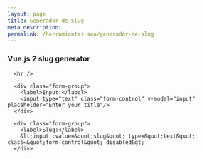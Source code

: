 ```yaml
---
layout: page
title: Generador de Slug
meta_description: 
permalink: /herramientas-seo/generador-de-slug
---
```


<div id="app" class="container">
  <div class="row">
    <div class="col-md-6 offset-md-3">
      <h3>Vue.js 2 slug generator</h3>
      
      <hr />

      <div class="form-group">
        <label>Input:</label>
        <input type="text" class="form-control" v-model="input" placeholder="Enter your title"/>
      </div>

      <div class="form-group">
        <label>Slug:</label>
        &lt;input :value=&quot;slug&quot; type=&quot;text&quot; class=&quot;form-control&quot; disabled&gt;
      </div>
  </div>
  </div>
</div>

<script src="https://cdnjs.cloudflare.com/ajax/libs/vue/2.1.10/vue.min.js"/>

<script>
  const app = new Vue({
  el: '#app',
  
  data: {
    input: 'Thís is a côol & awësome title !'
  },
  
  computed: {
    slug: function () {
      return this.slugify(this.input)
    }
  },
  
  methods: {

    slugify (text, ampersand = 'and') {
      const a = 'àáäâèéëêìíïîòóöôùúüûñçßÿỳýœæŕśńṕẃǵǹḿǘẍźḧ'
      const b = 'aaaaeeeeiiiioooouuuuncsyyyoarsnpwgnmuxzh'
      const p = new RegExp(a.split('').join('|'), 'g')

      return text.toString().toLowerCase()
        .replace(/[\s_]+/g, '-')
        .replace(p, c =>
          b.charAt(a.indexOf(c)))
        .replace(/&/g, `-${ampersand}-`)
        .replace(/[^\w-]+/g, '')
        .replace(/--+/g, '-')
        .replace(/^-+|-+$/g, '')
    }   
  }
})
</script>



